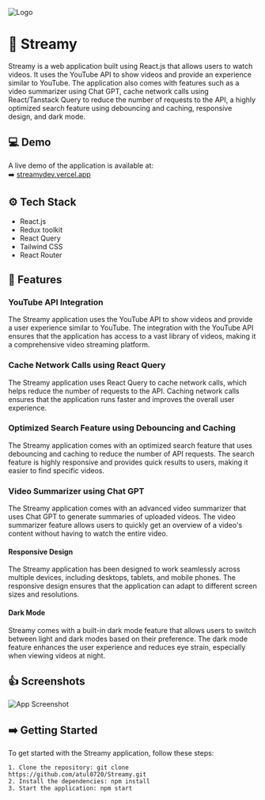 
![Logo](https://i.imgur.com/a1Ck04B.png)


# 🎉 Streamy
Streamy is a web application built using React.js that allows users to watch videos. It  uses the YouTube API to show videos and provide an experience similar to YouTube. The application also comes with features such as a video summarizer using Chat GPT, cache network calls using React/Tanstack Query to reduce the number of requests to the API, a highly optimized search feature using debouncing and caching, responsive design, and dark mode.


## 💻 Demo
A live demo of the application is available at:\
➡️ [streamydev.vercel.app](https://streamydev.vercel.app/)


## ⚙️ Tech Stack
- React.js
- Redux toolkit 
- React Query
- Tailwind CSS
- React Router



## 🚀 Features

### **YouTube API Integration**

The Streamy application uses the YouTube API to show videos and provide a user experience similar to YouTube. The integration with the YouTube API ensures that the application has access to a vast library of videos, making it a comprehensive video streaming platform.

### **Cache Network Calls using React Query**

The Streamy application uses React Query to cache network calls, which helps reduce the number of requests to the API. Caching network calls ensures that the application runs faster and improves the overall user experience.

### **Optimized Search Feature using Debouncing and Caching**

The Streamy application comes with an optimized search feature that uses debouncing and caching to reduce the number of API requests. The search feature is highly responsive and provides quick results to users, making it easier to find specific videos.

### **Video Summarizer using Chat GPT**

The Streamy application comes with an advanced video summarizer that uses Chat GPT to generate summaries of uploaded videos. The video summarizer feature allows users to quickly get an overview of a video's content without having to watch the entire video.

#### **Responsive Design**

The Streamy application has been designed to work seamlessly across multiple devices, including desktops, tablets, and mobile phones. The responsive design ensures that the application can adapt to different screen sizes and resolutions.

#### **Dark Mode**

Streamy comes with a built-in dark mode feature that allows users to switch between light and dark modes based on their preference. The dark mode feature enhances the user experience and reduces eye strain, especially when viewing videos at night.

## 👍 Screenshots


![App Screenshot](https://i.imgur.com/s5Jt9CT.png)


## ➡️ Getting Started
To get started with the Streamy application, follow these steps:

    1. Clone the repository: git clone https://github.com/atul0720/Streamy.git
    2. Install the dependencies: npm install
    3. Start the application: npm start





